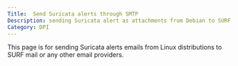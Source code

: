 ```yaml
---
Title:  Send Suricata alerts through SMTP
Description: sending Suricata alert as attachments from Debian to SURF mails.
Category: DPI 
---
```


This page is for sending Suricata alerts emails from Linux distributions to SURF mail or any other email providers.

